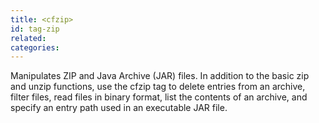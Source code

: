 ```yaml
---
title: <cfzip>
id: tag-zip
related:
categories:
---
```


Manipulates ZIP and Java Archive (JAR) files.
		In addition to the basic zip and unzip functions, use the cfzip tag to delete entries from an archive, filter files,
		read files in binary format, list the contents of an archive, and specify an entry path used in an executable JAR file.